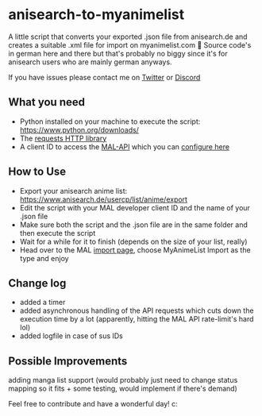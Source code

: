 
# anisearch-to-myanimelist

A little script that converts your exported .json file from anisearch.de and creates a suitable .xml file for import on myanimelist.com 🎌
Source code's in german here and there but that's probably no biggy since it's for anisearch users who are mainly german anyways.

If you have issues please contact me on [Twitter](https://twitter.com/voidedmile) or [Discord](https://discord.com/users/104627481767604224) 




## What you need

- Python installed on your machine to execute the script: https://www.python.org/downloads/
- The [requests HTTP library](https://pypi.org/project/requests/)
- A client ID to access the [MAL-API](https://myanimelist.net/clubs.php?cid=13727) which you can [configure here](https://myanimelist.net/apiconfig)


## How to Use

- Export your anisearch anime list: https://www.anisearch.de/usercp/list/anime/export
- Edit the script with your MAL developer client ID and the name of your .json file
- Make sure both the script and the .json file are in the same folder and then execute the script
- Wait for a while for it to finish (depends on the size of your list, really)
- Head over to the MAL [import page](https://myanimelist.net/import.php), choose MyAnimeList Import as the type and enjoy


## Change log

- added a timer
- added asynchronous handling of the API requests which cuts down the execution time by a lot (apparently, hitting the MAL API rate-limit's hard lol)
- added logfile in case of sus IDs


## Possible Improvements

adding manga list support (would probably just need to change status mapping so it fits + some testing, would implement if there's demand)


Feel free to contribute and have a wonderful day! c:
